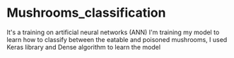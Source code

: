 # Mushrooms_classification
It's a training on artificial neural networks (ANN) I'm training my model to learn how to classify between the eatable and poisoned mushrooms, I used Keras library and Dense algorithm to learn the model
